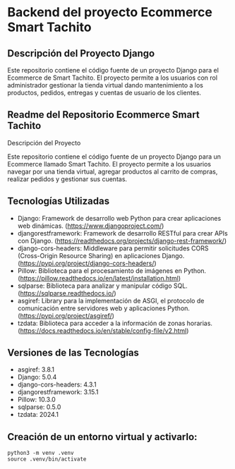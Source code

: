# Backend del proyecto Ecommerce Smart Tachito

## Descripción del Proyecto Django

Este repositorio contiene el código fuente de un proyecto Django para el Ecommerce de Smart Tachito. El proyecto permite a los usuarios con rol administrador gestionar la tienda virtual dando mantenimiento a los productos, pedidos, entregas y cuentas de usuario de los clientes.

## Readme del Repositorio Ecommerce Smart Tachito
Descripción del Proyecto

Este repositorio contiene el código fuente de un proyecto Django para un Ecommerce llamado Smart Tachito. El proyecto permite a los usuarios navegar por una tienda virtual, agregar productos al carrito de compras, realizar pedidos y gestionar sus cuentas.

## Tecnologías Utilizadas

- Django: Framework de desarrollo web Python para crear aplicaciones web dinámicas. (https://www.djangoproject.com/)
- djangorestframework: Framework de desarrollo RESTful para crear APIs con Django. (https://readthedocs.org/projects/django-rest-framework/)
- django-cors-headers: Middleware para permitir solicitudes CORS (Cross-Origin Resource Sharing) en aplicaciones Django. (https://pypi.org/project/django-cors-headers/)
- Pillow: Biblioteca para el procesamiento de imágenes en Python. (https://pillow.readthedocs.io/en/latest/installation.html)
- sqlparse: Biblioteca para analizar y manipular código SQL. (https://sqlparse.readthedocs.io/)
- asgiref: Library para la implementación de ASGI, el protocolo de comunicación entre servidores web y aplicaciones Python. (https://pypi.org/project/asgiref/)
- tzdata: Biblioteca para acceder a la información de zonas horarias. (https://docs.readthedocs.io/en/stable/config-file/v2.html)

## Versiones de las Tecnologías

- asgiref: 3.8.1
- Django: 5.0.4
- django-cors-headers: 4.3.1
- djangorestframework: 3.15.1
- Pillow: 10.3.0
- sqlparse: 0.5.0
- tzdata: 2024.1

## Creación de un entorno virtual y activarlo:
```
python3 -m venv .venv
source .venv/bin/activate
```
